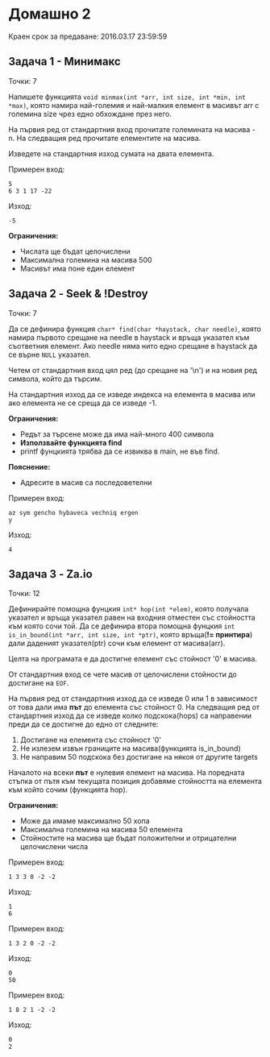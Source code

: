 Домашно 2
===

Краен срок за предаване: 2016.03.17 23:59:59

Задача 1 - Минимакс
---
Точки: 7

Напишете функцията `void minmax(int *arr, int size, int *min, int *max)`, която намира най-големия и най-малкия елемент в масивът arr с големина size чрез едно обхождане през него.

На първия ред от стандартния вход прочитате големината на масива - n. На следващия ред прочитате елементите на масива.

Изведете на стандартния изход сумата на двата елемента.

Примерен вход:
```
5
6 3 1 17 -22
```
Изход:
```
-5
```
**Ограничения:**
- Числата ще бъдат целочислени
- Максимална големина на масива 500
- Масивът има поне един елемент

Задача 2 - Seek & !Destroy
---
Точки: 7

Да се дефинира функция `char* find(char *haystack, char needle)`, която намира първото срещане на needle в haystack и връща указател към съответния елемент. Ако needle няма нито едно срещане в haystack да се върне `NULL` указател.

Четем от стандартния вход цял ред (до срещане на '\\n') и на новия ред символа, който да търсим.

На стандартния изход да се изведе индекса на елемента в масива или ако елемента не се среща да се изведе -1.

**Ограничения:**
- Редът за търсене може да има най-много 400 символа
- **Използвайте функцията find**
- printf фунцкията трябва да се извиква в main, не във find.

**Пояснение:**
- Адресите в масив са последоветелни


Примерен вход:
```
az sym gencho hybaveca vechniq ergen
y
```
Изход:
```
4
```

Задача 3 - Za.io
---
Точки: 12

Дефинирайте помощна фунцкия `int* hop(int *elem)`, която получала указател и връща указател равен на входния отместен със стойността към която сочи той. Да се дефинира втора помощна фунцкия `int is_in_bound(int *arr, int size, int *ptr)`, която връща(**!= принтира**) дали даденият указател(ptr) сочи към елемент от масива(arr).

Целта на програмата е да достигне елемент със стойност '0' в масива.

Oт стандартния вход се чете масив от целочислени стойности до достигане на `EOF`.

На първия ред от стандартния изход да се изведе 0 или 1 в зависимост от това дали има **път** до елемента със стойност 0.
На следващия ред от стандартния изход да се изведе колко подскока(hops) са направении преди да се достигне до едно от следните:
  1. Достигане на елемента със стойност '0'
  2. Не излезем извън границите на масива(функцията is_in_bound)
  3. Не направим 50 подскока без достигане на някоя от другите targets

Началото на всеки **път** е нулевия елемент на масива. На поредната стъпка от пътя към текущата позиция добавяме стойността на елемента към който сочим (функцията hop).

**Ограничения:**
- Може да имаме максимално 50 хопа
- Максимална големина на масива 50 елемента
- Стойностите на масива ще бъдат положителни и отрицателни целочислени числа

Примерен вход:
```
1 3 3 0 -2 -2
```
Изход:
```
1
6
```

Примерен вход:
```
1 3 2 0 -2 -2
```
Изход:
```
0
50
```


Примерен вход:
```
1 8 2 1 -2 -2
```
Изход:
```
0
2
```
